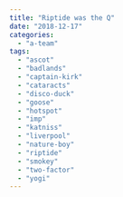 ```yaml
---
title: "Riptide was the Q"
date: "2018-12-17"
categories: 
  - "a-team"
tags: 
  - "ascot"
  - "badlands"
  - "captain-kirk"
  - "cataracts"
  - "disco-duck"
  - "goose"
  - "hotspot"
  - "imp"
  - "katniss"
  - "liverpool"
  - "nature-boy"
  - "riptide"
  - "smokey"
  - "two-factor"
  - "yogi"
---
```



